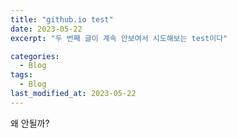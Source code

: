 ```yaml
---
title: "github.io test"
date: 2023-05-22
excerpt: "두 번째 글이 계속 안보여서 시도해보는 test이다"

categories:
  - Blog
tags:
  - Blog
last_modified_at: 2023-05-22
---
```


왜 안될까?
